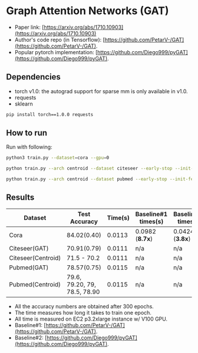 Graph Attention Networks (GAT)
============

- Paper link: [https://arxiv.org/abs/1710.10903](https://arxiv.org/abs/1710.10903)
- Author's code repo (in Tensorflow):
  [https://github.com/PetarV-/GAT](https://github.com/PetarV-/GAT).
- Popular pytorch implementation:
  [https://github.com/Diego999/pyGAT](https://github.com/Diego999/pyGAT).

Dependencies
------------
- torch v1.0: the autograd support for sparse mm is only available in v1.0.
- requests
- sklearn

```bash
pip install torch==1.0.0 requests
```

How to run
----------

Run with following:

```bash
python3 train.py --dataset=cora --gpu=0
```

```bash
python train.py --arch centroid --dataset citeseer --early-stop --init-feat-epoch 50 --cluster-interval 25 --cluster-number 6
```

```bash
python train.py --arch centroid --dataset pubmed --early-stop --init-feat-epoch 50 --cluster-interval 25 --cluster-number 6 --num-out-heads=8 --weight-decay=0.001
```
<!-- 
```bash
python3 train_ppi.py --gpu=0
``` -->

Results
-------

| Dataset            | Test Accuracy                | Time(s) | Baseline#1 times(s) | Baseline#2 times(s) |
| ------------------ | ---------------------------- | ------- | ------------------- | ------------------- |
| Cora               | 84.02(0.40)                  | 0.0113  | 0.0982 (**8.7x**)   | 0.0424 (**3.8x**)   |
| Citeseer(GAT)      | 70.91(0.79)                  | 0.0111  | n/a                 | n/a                 |
| Citeseer(Centroid) | 71.5 - 70.2                  | 0.0111  | n/a                 | n/a                 |
| Pubmed(GAT)        | 78.57(0.75)                  | 0.0115  | n/a                 | n/a                 |
| Pubmed(Centroid)   | 79.6, 79.20, 79, 78.5, 78.90 | 0.0115  | n/a                 | n/a                 |

* All the accuracy numbers are obtained after 300 epochs.
* The time measures how long it takes to train one epoch.
* All time is measured on EC2 p3.2xlarge instance w/ V100 GPU.
* Baseline#1: [https://github.com/PetarV-/GAT](https://github.com/PetarV-/GAT).
* Baseline#2: [https://github.com/Diego999/pyGAT](https://github.com/Diego999/pyGAT).
